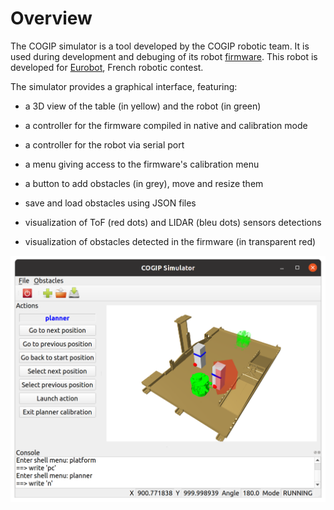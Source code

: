 # Overview

The COGIP simulator is a tool developed by the COGIP robotic team.
It is used during development and debuging of its robot [firmware](https://github.com/cogip/mcu-firmware).
This robot is developed for [Eurobot](https://www.eurobot.org/), French robotic contest.

The simulator provides a graphical interface, featuring:

  * a 3D view of the table (in yellow) and the robot (in green)

  * a controller for the firmware compiled in native and calibration mode

  * a controller for the robot via serial port

  * a menu giving access to the firmware's calibration menu

  * a button to add obstacles (in grey), move and resize them

  * save and load obstacles using JSON files

  * visualization of ToF (red dots) and LIDAR (bleu dots) sensors detections

  * visualization of obstacles detected in the firmware (in transparent red)

![GUI Overview](img/gui_overview.png)
